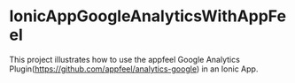 # IonicAppGoogleAnalyticsWithAppFeel

This project illustrates how to use the appfeel Google Analytics Plugin(https://github.com/appfeel/analytics-google) in an Ionic App.
